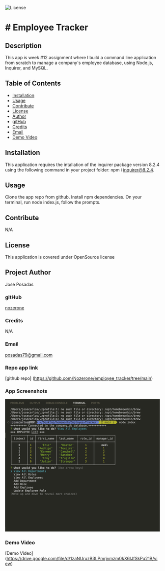 ![License](https://img.shields.io/badge/license-OpenSource-blue)
  # # Employee Tracker

   ## Description
   This app is week #12 assignment where 
   I build a command line application from scratch to manage a company's employee database, using Node.js, Inquirer, and MySQL.

   ## Table of Contents
   * [Installation](#installation)
   * [Usage](#usage)
   * [Contribute](#contribute)
   * [License](#license)
   * [Author](#author)
   * [gitHub](#github)
   * [Credits](#credits)
   * [Email](#email)
   * [Demo Video](#demo)
   
   
  ## Installation 
  This application requires the intallation of the inquirer package version 8.2.4 using the following command in your project folder: npm i inquirer@8.2.4.
  ## Usage 
  Clone the app repo from github. Install npm dependencies. On your terminal, run node index.js, follow the prompts.
  ## Contribute 
  N/A
  ## License 
  This application is covered under OpenSource license
  ## Project Author 
  Jose Posadas 
   ### gitHub 
   [nozerone](https://github.com/nozerone)
   ### Credits 
   N/A 
   ### Email 
   posadas79@gmail.com

   ### Repo app link
   [github repo] (https://github.com/Nozerone/employee_tracker/tree/main)

   ### App Screenshots
   ![Alt text](<Assets/Screenshot 2023-09-23 at 2.27.55 AM.png>)
  
   ### Demo Video
   [Demo Video] (https://drive.google.com/file/d/1zaNUruzB3LPmrjvmzm0kX6IJfSkPu21B/view)
